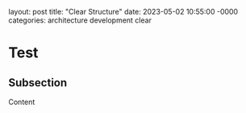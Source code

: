 layout: post
title: "Clear Structure"
date: 2023-05-02 10:55:00 -0000
categories: architecture development clear

# Test
## Subsection
Content
